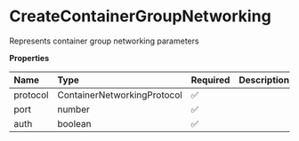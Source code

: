 # CreateContainerGroupNetworking

Represents container group networking parameters

**Properties**

| Name     | Type                        | Required | Description |
| :------- | :-------------------------- | :------- | :---------- |
| protocol | ContainerNetworkingProtocol | ✅       |             |
| port     | number                      | ✅       |             |
| auth     | boolean                     | ✅       |             |
